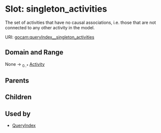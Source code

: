 
# Slot: singleton_activities

The set of activities that have no causal associations, i.e. those that are not connected to any other activity in the model.

URI: [gocam:queryIndex__singleton_activities](https://w3id.org/gocam/queryIndex__singleton_activities)


## Domain and Range

None &#8594;  <sub>0..\*</sub> [Activity](Activity.md)

## Parents


## Children


## Used by

 * [QueryIndex](QueryIndex.md)
